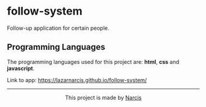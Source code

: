 # follow-system

Follow-up application for certain people.

## Programming Languages

The programming languages used for this project are: <b>html</b>, <b>css</b> and <b>javascript</b>.

Link to app: https://lazarnarcis.github.io/follow-system/

<hr>

<p align="center">This project is made by <a href="https://lazarnarcis.github.io">Narcis</a></p>